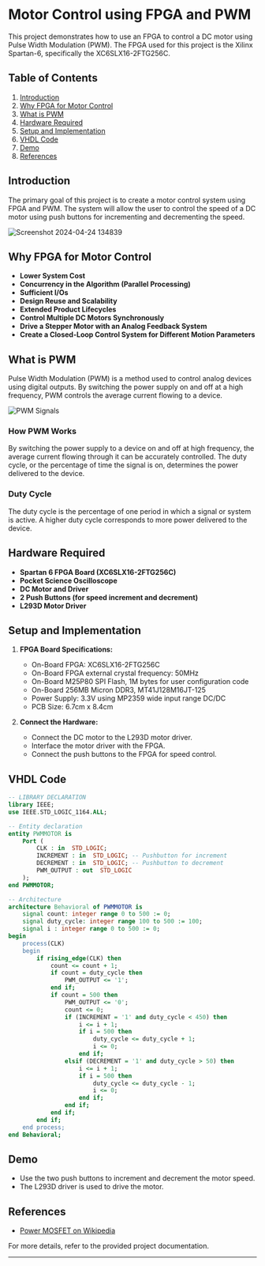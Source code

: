 # Motor Control using FPGA and PWM

This project demonstrates how to use an FPGA to control a DC motor using Pulse Width Modulation (PWM). The FPGA used for this project is the Xilinx Spartan-6, specifically the XC6SLX16-2FTG256C.

## Table of Contents
1. [Introduction](#introduction)
2. [Why FPGA for Motor Control](#why-fpga-for-motor-control)
3. [What is PWM](#what-is-pwm)
4. [Hardware Required](#hardware-required)
5. [Setup and Implementation](#setup-and-implementation)
6. [VHDL Code](#vhdl-code)
7. [Demo](#demo)
8. [References](#references)

## Introduction

The primary goal of this project is to create a motor control system using FPGA and PWM. The system will allow the user to control the speed of a DC motor using push buttons for incrementing and decrementing the speed.

![Screenshot 2024-04-24 134839](https://github.com/Sairaj2807/MOTOR-CONTORL-USING-FPGA-PWM-/assets/116910851/9a699a2e-05e2-428b-a441-88fd975610dd)

## Why FPGA for Motor Control

- **Lower System Cost**
- **Concurrency in the Algorithm (Parallel Processing)**
- **Sufficient I/Os**
- **Design Reuse and Scalability**
- **Extended Product Lifecycles**
- **Control Multiple DC Motors Synchronously**
- **Drive a Stepper Motor with an Analog Feedback System**
- **Create a Closed-Loop Control System for Different Motion Parameters**

## What is PWM

Pulse Width Modulation (PWM) is a method used to control analog devices using digital outputs. By switching the power supply on and off at a high frequency, PWM controls the average current flowing to a device.

![PWM Signals](path_to_image/PWM_signals_image.jpg)

### How PWM Works

By switching the power supply to a device on and off at high frequency, the average current flowing through it can be accurately controlled. The duty cycle, or the percentage of time the signal is on, determines the power delivered to the device.

### Duty Cycle

The duty cycle is the percentage of one period in which a signal or system is active. A higher duty cycle corresponds to more power delivered to the device.

## Hardware Required

- **Spartan 6 FPGA Board (XC6SLX16-2FTG256C)**
- **Pocket Science Oscilloscope**
- **DC Motor and Driver**
- **2 Push Buttons (for speed increment and decrement)**
- **L293D Motor Driver**

## Setup and Implementation

1. **FPGA Board Specifications:**
   - On-Board FPGA: XC6SLX16-2FTG256C
   - On-Board FPGA external crystal frequency: 50MHz
   - On-Board M25P80 SPI Flash, 1M bytes for user configuration code
   - On-Board 256MB Micron DDR3, MT41J128M16JT-125
   - Power Supply: 3.3V using MP2359 wide input range DC/DC
   - PCB Size: 6.7cm x 8.4cm

2. **Connect the Hardware:**
   - Connect the DC motor to the L293D motor driver.
   - Interface the motor driver with the FPGA.
   - Connect the push buttons to the FPGA for speed control.

## VHDL Code

```vhdl
-- LIBRARY DECLARATION
library IEEE;
use IEEE.STD_LOGIC_1164.ALL;

-- Entity declaration
entity PWMMOTOR is
    Port (
        CLK : in  STD_LOGIC;
        INCREMENT : in  STD_LOGIC; -- Pushbutton for increment
        DECREMENT : in  STD_LOGIC; -- Pushbutton to decrement
        PWM_OUTPUT : out  STD_LOGIC
    );
end PWMMOTOR;

-- Architecture
architecture Behavioral of PWMMOTOR is
    signal count: integer range 0 to 500 := 0;
    signal duty_cycle: integer range 100 to 500 := 100;
    signal i : integer range 0 to 500 := 0;
begin
    process(CLK)
    begin
        if rising_edge(CLK) then
            count <= count + 1;
            if count = duty_cycle then
                PWM_OUTPUT <= '1';
            end if;
            if count = 500 then
                PWM_OUTPUT <= '0';
                count <= 0;
                if (INCREMENT = '1' and duty_cycle < 450) then
                    i <= i + 1;
                    if i = 500 then
                        duty_cycle <= duty_cycle + 1;
                        i <= 0;
                    end if;
                elsif (DECREMENT = '1' and duty_cycle > 50) then
                    i <= i + 1;
                    if i = 500 then
                        duty_cycle <= duty_cycle - 1;
                        i <= 0;
                    end if;
                end if;
            end if;
        end if;
    end process;
end Behavioral;
```

## Demo

- Use the two push buttons to increment and decrement the motor speed.
- The L293D driver is used to drive the motor.

## References

- [Power MOSFET on Wikipedia](https://en.wikipedia.org/wiki/Power_MOSFET)

For more details, refer to the provided project documentation.

---

